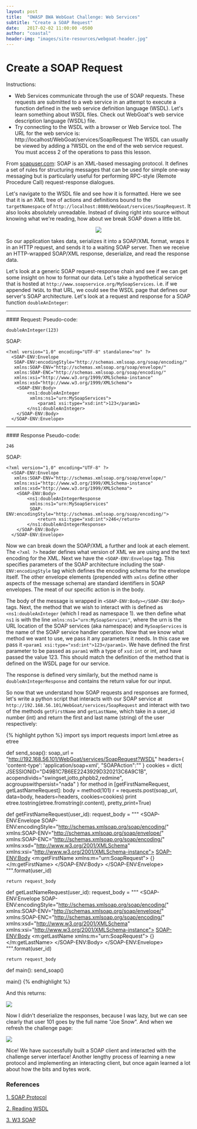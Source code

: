 ```yaml
---
layout: post
title:  "OWASP BWA WebGoat Challenge: Web Services"
subtitle: "Create a SOAP Request"
date:   2017-02-02 11:00:00 -0500
author: "coastal"
header-img: "images/site-resources/webgoat-header.jpg"
---
```

# Create a SOAP Request
Instructions:

- Web Services communicate through the use of SOAP requests. These requests are submitted to a web service in an attempt to execute a function defined in the web service definition language (WSDL). Let's learn something about WSDL files. Check out WebGoat's web service description language (WSDL) file. 
- Try connecting to the WSDL with a browser or Web Service tool. The URL for the web service is: http://localhost/WebGoat/services/SoapRequest The WSDL can usually be viewed by adding a ?WSDL on the end of the web service request. You must access 2 of the operations to pass this lesson.

From [soapuser.com][soap-user]:
SOAP is an XML-based messaging protocol. It defines a set of rules for structuring messages that can be used for simple one-way messaging but is particularly useful for performing RPC-style (Remote Procedure Call) request-response dialogues.

Let's navigate to the WSDL file and see how it is formatted. Here we see that it is an XML tree of actions and definitions bound to the ```targetNamespace``` of ```http://localhost:8080/WebGoat/services/SoapRequest```. It also looks absolutely unreadable. Instead of diving right into source without knowing what we're reading, how about we break SOAP down a little bit.

<center><img src="{{ site.baseurl }}/images/2017-02-01-webgoat_part_21/soap-protocol.gif"></center>

So our application takes data, serializes it into a SOAP/XML format, wraps it in an HTTP request, and sends it to a waiting SOAP server. Then we receive an HTTP-wrapped SOAP/XML response, deserialize, and read the response data.

Let's look at a generic SOAP request-response chain and see if we can get some insight on how to format our data. Let's take a hypothetical service that is hosted at ```http://www.soapservice.org/MySoapServices```. i.e. if we appended ```?WSDL``` to that URL, we could see the WSDL page that defines our server's SOAP architecture. Let's look at a request and response for a SOAP function ```doubleAnInteger```:
<hr>
#### Request:
Pseudo-code:

```
doubleAnInteger(123)
```

SOAP:

```
<?xml version="1.0" encoding="UTF-8" standalone="no" ?>
  <SOAP-ENV:Envelope
   SOAP-ENV:encodingStyle="http://schemas.xmlsoap.org/soap/encoding/"
   xmlns:SOAP-ENV="http://schemas.xmlsoap.org/soap/envelope/"
   xmlns:SOAP-ENC="http://schemas.xmlsoap.org/soap/encoding/"
   xmlns:xsi="http://www.w3.org/1999/XMLSchema-instance"
   xmlns:xsd="http://www.w3.org/1999/XMLSchema">
	<SOAP-ENV:Body>
		<ns1:doubleAnInteger
		 xmlns:ns1="urn:MySoapServices">
			<param1 xsi:type="xsd:int">123</param1>
		</ns1:doubleAnInteger>
	</SOAP-ENV:Body>
  </SOAP-ENV:Envelope>
```

<hr>
#### Response
Pseudo-code:

```
246
```

SOAP:

```
<?xml version="1.0" encoding="UTF-8" ?>
  <SOAP-ENV:Envelope
   xmlns:SOAP-ENV="http://schemas.xmlsoap.org/soap/envelope/"
   xmlns:xsi="http://www.w3.org/1999/XMLSchema-instance"
   xmlns:xsd="http://www.w3.org/1999/XMLSchema">
	<SOAP-ENV:Body>
		<ns1:doubleAnIntegerResponse
		 xmlns:ns1="urn:MySoapServices"
		 SOAP-ENV:encodingStyle="http://schemas.xmlsoap.org/soap/encoding/">
			<return xsi:type="xsd:int">246</return>
		</ns1:doubleAnIntegerResponse>
	</SOAP-ENV:Body>
  </SOAP-ENV:Envelope>
```

Now we can break down the SOAP/XML a further and look at each element. The ```<?xml ?>``` header defines what version of XML we are using and the text encoding for the XML. Next we have the ```<SOAP-ENV:Envelope``` tag. This specifies parameters of the SOAP architecture including the ```SOAP-ENV:encodingStyle``` tag which defines the encoding schema for the envelope itself. The other envelope elements (prepended with ```xmlns``` define other aspects of the message schema) are standard identifiers in SOAP envelopes. The meat of our specific action is in the body.

The body of the message is wrapped in ```<SOAP-ENV:Body></SOAP-ENV:Body>``` tags. Next, the method that we wish to interact with is defined as ```<ns1:doubleAnInteger``` (which I read as namespace 1). we then define what ```ns1``` is with the line ```xmlns:ns1="urn:MySoapServices"```, where the urn is the URL location of the SOAP services (aka namespace) and ```MySoapServices``` is the name of the SOAP service handler operation. Now that we know what method we want to use, we pass it any parameters it needs. In this case we pass it ```<param1 xsi:type="xsd:int">123</param1>```. We have defined the first parameter to be passed as ```param1``` with a type of ```xsd:int``` or int, and have passed the value 123. This should match the definition of the method that is defined on the WSDL page for our service.

The response is defined very similarly, but the method name is ```doubleAnIntegerResponse``` and contains the return value for our input.

So now that we understand how SOAP requests and responses are formed, let's write a python script that interacts with our SOAP service at ```http://192.168.56.101/WebGoat/services/SoapRequest``` and interact with two of the methods ```getFirstName``` and ```getLastName```, which take in a user_id number (int) and return the first and last name (string) of the user respectively:

{% highlight python %}
import sys
import requests
import lxml.etree as etree

def send_soap():
	soap_url = "http://192.168.56.101/WebGoat/services/SoapRequest?WSDL"
	headers={
		'content-type': 'application/soap+xml',
		"SOAPAction":""
	}
	cookies = dict(
		JSESSIONID="D49B1C7B6EE2243929D320213C6A9C1B",
		acopendivids="swingset,jotto,phpbb2,redmine",
		acgroupswithpersist="nada"
	)
	for method in [getFirstNameRequest, getLastNameRequest]:
		body = method(101)
		r = requests.post(soap_url, data=body, headers=headers, cookies=cookies)
		print etree.tostring(etree.fromstring(r.content), pretty_print=True)


def getFirstNameRequest(user_id):
	request_body = """<?xml version="1.0" encoding="UTF-8" standalone="no" ?>
	<SOAP-ENV:Envelope
	SOAP-ENV:encodingStyle="http://schemas.xmlsoap.org/soap/encoding/"
	xmlns:SOAP-ENV="http://schemas.xmlsoap.org/soap/envelope/"
	xmlns:SOAP-ENC="http://schemas.xmlsoap.org/soap/encoding/"
	xmlns:xsd="http://www.w3.org/2001/XMLSchema"
	xmlns:xsi="http://www.w3.org/2001/XMLSchema-instance">
	<SOAP-ENV:Body>
		<m:getFirstName xmlns:m="urn:SoapRequest">
			<id xsi:type="xsd:int">{}</id>
		</m:getFirstName>
	</SOAP-ENV:Body>
	</SOAP-ENV:Envelope>
	""".format(user_id)

	return request_body

def getLastNameRequest(user_id):
	request_body = """<?xml version="1.0" encoding="UTF-8" standalone="no" ?>
	<SOAP-ENV:Envelope
	SOAP-ENV:encodingStyle="http://schemas.xmlsoap.org/soap/encoding/"
	xmlns:SOAP-ENV="http://schemas.xmlsoap.org/soap/envelope/"
	xmlns:SOAP-ENC="http://schemas.xmlsoap.org/soap/encoding/"
	xmlns:xsd="http://www.w3.org/2001/XMLSchema"
	xmlns:xsi="http://www.w3.org/2001/XMLSchema-instance">
	<SOAP-ENV:Body>
		<m:getLastName xmlns:m="urn:SoapRequest">
			<id xsi:type="xsd:int">{}</id>
		</m:getLastName>
	</SOAP-ENV:Body>
	</SOAP-ENV:Envelope>
	""".format(user_id)

	return request_body

def main():
	send_soap()

main()
{% endhighlight %}

And this returns:

<img src="{{ site.baseurl }}/images/2017-02-01-webgoat_part_21/request-results.jpg">

Now I didn't deserialize the responses, because I was lazy, but we can see clearly that user 101 goes by the full name "Joe Snow". And when we refresh the challenge page:

<img src="{{ site.baseurl }}/images/2017-02-01-webgoat_part_21/request-success.jpg">

Nice! We have successfully built a SOAP client and interacted with the challenge server interface! Another lengthy process of learning a new protocol and implementing an interacting client, but once again learned a lot about how the bits and bytes work.

### References

[1. SOAP Protocol][soap-user]

[2. Reading WSDL][reading-wsdl]

[3. W3 SOAP][w3-soap]

[soap-user]:http://www.soapuser.com/basics1.html
[reading-wsdl]:http://www.predic8.com/wsdl-reading.htm
[w3-soap]:Zhttp://www.w3schools.com/xml/xml_soap.asp